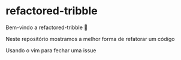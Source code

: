 # refactored-tribble

Bem-vindo a refactored-tribble :tada:

Neste repositório mostramos a melhor forma de refatorar um código

Usando o vim para fechar uma issue
